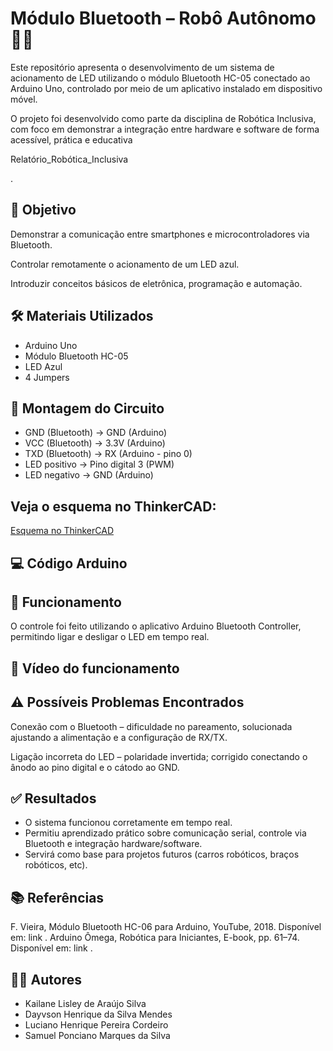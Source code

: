 #  Módulo Bluetooth – Robô Autônomo 🤖📡

Este repositório apresenta o desenvolvimento de um sistema de acionamento de LED utilizando o módulo Bluetooth HC-05 conectado ao Arduino Uno, controlado por meio de um aplicativo instalado em dispositivo móvel.

O projeto foi desenvolvido como parte da disciplina de Robótica Inclusiva, com foco em demonstrar a integração entre hardware e software de forma acessível, prática e educativa

Relatório_Robótica_Inclusiva

.

## 🎯 Objetivo

Demonstrar a comunicação entre smartphones e microcontroladores via Bluetooth.

Controlar remotamente o acionamento de um LED azul.

Introduzir conceitos básicos de eletrônica, programação e automação.

## 🛠️ Materiais Utilizados

- Arduino Uno
- Módulo Bluetooth HC-05
- LED Azul
- 4 Jumpers

## 🔌 Montagem do Circuito

- GND (Bluetooth) → GND (Arduino)
- VCC (Bluetooth) → 3.3V (Arduino)
- TXD (Bluetooth) → RX (Arduino - pino 0)
- LED positivo → Pino digital 3 (PWM)
- LED negativo → GND (Arduino)

## Veja o esquema no ThinkerCAD:
[Esquema no ThinkerCAD](https://github.com/KailaneLisley/Modulo-Bluetooth/blob/main/code.c)

## 💻 Código Arduino


## 📱 Funcionamento

O controle foi feito utilizando o aplicativo Arduino Bluetooth Controller, permitindo ligar e desligar o LED em tempo real.

## 🎥 Vídeo do funcionamento

## ⚠️ Possíveis Problemas Encontrados

Conexão com o Bluetooth – dificuldade no pareamento, solucionada ajustando a alimentação e a configuração de RX/TX.

Ligação incorreta do LED – polaridade invertida; corrigido conectando o ânodo ao pino digital e o cátodo ao GND.

## ✅ Resultados

- O sistema funcionou corretamente em tempo real.
- Permitiu aprendizado prático sobre comunicação serial, controle via Bluetooth e integração hardware/software.
- Servirá como base para projetos futuros (carros robóticos, braços robóticos, etc).

## 📚 Referências

F. Vieira, Módulo Bluetooth HC-06 para Arduino, YouTube, 2018. Disponível em: link
.
Arduino Ômega, Robótica para Iniciantes, E-book, pp. 61–74. Disponível em: link
.

## 👩‍💻 Autores

- Kailane Lisley de Araújo Silva
- Dayvson Henrique da Silva Mendes
- Luciano Henrique Pereira Cordeiro
- Samuel Ponciano Marques da Silva
